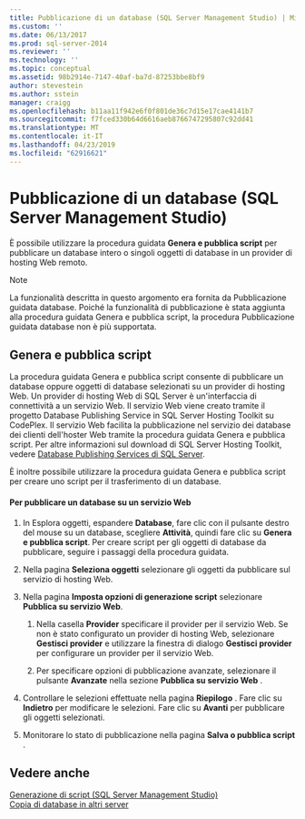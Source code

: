 ```yaml
---
title: Pubblicazione di un database (SQL Server Management Studio) | Microsoft Docs
ms.custom: ''
ms.date: 06/13/2017
ms.prod: sql-server-2014
ms.reviewer: ''
ms.technology: ''
ms.topic: conceptual
ms.assetid: 98b2914e-7147-40af-ba7d-87253bbe8bf9
author: stevestein
ms.author: sstein
manager: craigg
ms.openlocfilehash: b11aa11f942e6f0f801de36c7d15e17cae4141b7
ms.sourcegitcommit: f7fced330b64d6616aeb8766747295807c92dd41
ms.translationtype: MT
ms.contentlocale: it-IT
ms.lasthandoff: 04/23/2019
ms.locfileid: "62916621"
---
```

# <a name="publish-a-database-sql-server-management-studio"></a>Pubblicazione di un database (SQL Server Management Studio)
  È possibile utilizzare la procedura guidata **Genera e pubblica script** per pubblicare un database intero o singoli oggetti di database in un provider di hosting Web remoto.  
  
> [!NOTE]  
>  La funzionalità descritta in questo argomento era fornita da Pubblicazione guidata database. Poiché la funzionalità di pubblicazione è stata aggiunta alla procedura guidata Genera e pubblica script, la procedura Pubblicazione guidata database non è più supportata.  
  
## <a name="generate-and-publish-scripts-wizard"></a>Genera e pubblica script  
 La procedura guidata Genera e pubblica script consente di pubblicare un database oppure oggetti di database selezionati su un provider di hosting Web. Un provider di hosting Web di SQL Server è un'interfaccia di connettività a un servizio Web. Il servizio Web viene creato tramite il progetto Database Publishing Service in SQL Server Hosting Toolkit su CodePlex. Il servizio Web facilita la pubblicazione nel servizio dei database dei clienti dell'hoster Web tramite la procedura guidata Genera e pubblica script. Per altre informazioni sul download di SQL Server Hosting Toolkit, vedere [Database Publishing Services di SQL Server](https://go.microsoft.com/fwlink/?LinkId=142025).  
  
 È inoltre possibile utilizzare la procedura guidata Genera e pubblica script per creare uno script per il trasferimento di un database.  
  
#### <a name="to-publish-a-database-to-a-web-service"></a>Per pubblicare un database su un servizio Web  
  
1.  In Esplora oggetti, espandere **Database**, fare clic con il pulsante destro del mouse su un database, scegliere **Attività**, quindi fare clic su **Genera e pubblica script**. Per creare script per gli oggetti di database da pubblicare, seguire i passaggi della procedura guidata.  
  
2.  Nella pagina **Seleziona oggetti** selezionare gli oggetti da pubblicare sul servizio di hosting Web.  
  
3.  Nella pagina **Imposta opzioni di generazione script** selezionare **Pubblica su servizio Web**.  
  
    1.  Nella casella **Provider** specificare il provider per il servizio Web. Se non è stato configurato un provider di hosting Web, selezionare **Gestisci provider** e utilizzare la finestra di dialogo **Gestisci provider** per configurare un provider per il servizio Web.  
  
    2.  Per specificare opzioni di pubblicazione avanzate, selezionare il pulsante **Avanzate** nella sezione **Pubblica su servizio Web** .  
  
4.  Controllare le selezioni effettuate nella pagina **Riepilogo** . Fare clic su **Indietro** per modificare le selezioni. Fare clic su **Avanti** per pubblicare gli oggetti selezionati.  
  
5.  Monitorare lo stato di pubblicazione nella pagina **Salva o pubblica script** .  
  
## <a name="see-also"></a>Vedere anche  
 [Generazione di script &#40;SQL Server Management Studio&#41;](../scripting/generate-scripts-sql-server-management-studio.md)   
 [Copia di database in altri server](copy-databases-to-other-servers.md)  
  
  

